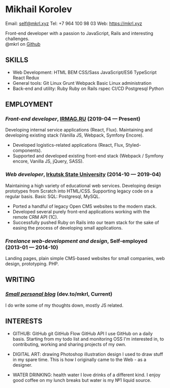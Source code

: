 Mikhail Korolev
============
Email: self@mkrl.xyz
Tel: +7 964 100 98 03
Web: https://mkrl.xyz

Front-end developer with a passion to JavaScript, Rails and interesting challenges.<br>@mkrl on <a href='https://github.com/mkrl' target='_blank'>Github</a>

## SKILLS

  - Web Development: HTML BEM CSS/Sass JavaScript/ES6 TypeScript React Redux 
  - General tools: Git Linux Grunt Webpack Basic Linux administration 
  - Back-end and utility: Ruby Ruby on Rails rspec CI/CD Postgresql Python 

## EMPLOYMENT

### *Front-end developer*, [IRMAG.RU](https://irmag.ru) (2019-04 — Present)

Developing internal service applications (React, Flux). Maintaining and developing existing stack (Vanilla JS, Webpack, Symfony Encore).
  - Developed logistics-related applications (React, Flux, Styled-components).
  - Supported and developed existing front-end stack (Webpack / Symfony encore, Vanilla JS, jQuery, SASS).

### *Web developer*, [Irkutsk State University](https://isu.ru) (2014-10 — 2019-04)

Maintaining a high variety of educational web services. Developing design prototypes from Scratch into HTML/CSS. Supporting legacy code on a regular basis. Basic SQL: Postgresql, MySQL.
  - Ported a handful of legacy Open CMS websites to the modern stack.
  - Developed several purely front-end applications working with the remote CRM API (1C).
  - Successfully pushed Ruby on Rails into our team stack for the sake of easing the process of developing small applications.

### *Freelance web-development and design*, Self-employed (2013-01 — 2014-10)

Landing pages, plain simple CMS-based websites for small companies, web design, prototyping. PHP.







## WRITING

### ***[Small personal blog](https://dev.to/mkrl)*** (dev.to/mkrl, Current)
I do write some of my thoughts down, mostly JS related.








## INTERESTS

- GITHUB: GitHub git GitHub Flow GitHub API 
I use GitHub on a daily basis. Starting from my todo list and monitoring OSS I'm interested in, to contributing, working and sharing projects of my own.

- DIGITAL ART: drawing Photoshop illustration design 
I used to draw stuff in my spare time. This is how I originally came to the Web - as a designer.

- WATER DRINKING: health water 
I love drinks of a different kind. I enjoy good coffee on my lunch breaks but water is my №1 liquid source.


